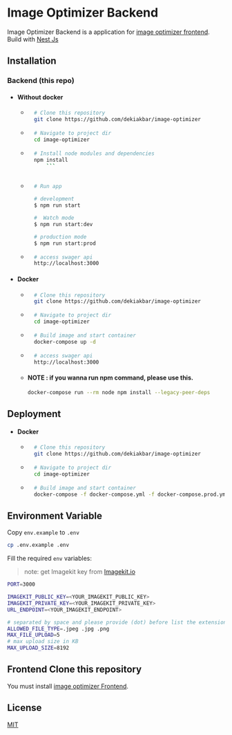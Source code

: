 # Image Optimizer Backend

Image Optimizer Backend is a application for [image optimizer frontend](https://github.com/dekiakbar/image-optimizer-fe). Build with [Nest Js](https://nestjs.com/)

## Installation

### Backend (this repo)
- #### Without docker

    - ```bash
        # Clone this repository
        git clone https://github.com/dekiakbar/image-optimizer
        ```

    - ```bash
        # Navigate to project dir
        cd image-optimizer
        ```

    - ```bash
        # Install node modules and dependencies
        npm install
            ```
    
    - ```bash
        # Run app

        # development
        $ npm run start

        #  Watch mode
        $ npm run start:dev

        # production mode
        $ npm run start:prod
        ```

    - ```bash
        # access swager api
        http://localhost:3000
        ```
    
- #### Docker
    - ```bash
        # Clone this repository
        git clone https://github.com/dekiakbar/image-optimizer
        ```

    - ```bash
        # Navigate to project dir
        cd image-optimizer
        ```
    
    - ```bash
        # Build image and start container
        docker-compose up -d
        ```

    - ```bash
        # access swager api
        http://localhost:3000
        ```
    -  #### NOTE : if you wanna run npm command, please use this.
        ```bash
        docker-compose run --rm node npm install --legacy-peer-deps
        ```
## Deployment
- #### Docker
    - ```bash
        # Clone this repository
        git clone https://github.com/dekiakbar/image-optimizer
        ```

    - ```bash
        # Navigate to project dir
        cd image-optimizer
        ```
        
    - ```bash
        # Build image and start container
        docker-compose -f docker-compose.yml -f docker-compose.prod.yml up -d
        ```
        
## Environment Variable

Copy `env.example` to `.env`

```bash
cp .env.example .env
```

Fill the required `env` variables: 
> note: get Imagekit key from [Imagekit.io](https://imagekit.io/)
```bash
PORT=3000

IMAGEKIT_PUBLIC_KEY=<YOUR_IMAGEKIT_PUBLIC_KEY>
IMAGEKIT_PRIVATE_KEY=<YOUR_IMAGEKIT_PRIVATE_KEY>
URL_ENDPOINT=<YOUR_IMAGEKIT_ENDPOINT>

# separated by space and please provide (dot) before list the extension
ALLOWED_FILE_TYPE=.jpeg .jpg .png
MAX_FILE_UPLOAD=5
# max upload size in KB
MAX_UPLOAD_SIZE=8192
```

## Frontend Clone this repository
You must install [image optimizer Frontend](https://github.com/dekiakbar/image-optimizer-fe).

## License
[MIT](https://github.com/git/git-scm.com/blob/main/MIT-LICENSE.txt)